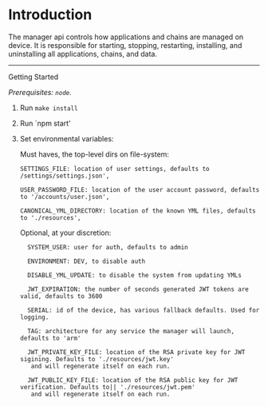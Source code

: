 Introduction
============

The manager api controls how applications and chains are managed on device. It is responsible for starting, stopping,
restarting, installing, and uninstalling all applications, chains, and data.

---------

Getting Started

*Prerequisites: `node`.*

  1. Run `make install`
  1. Run `npm start'
  1. Set environmental variables:
     
     Must haves, the top-level dirs on file-system:
     ```
     SETTINGS_FILE: location of user settings, defaults to /settings/settings.json',

     USER_PASSWORD_FILE: location of the user account password, defaults to '/accounts/user.json',
     
     CANONICAL_YML_DIRECTORY: location of the known YML files, defaults to './resources',
     ```
 
     Optional, at your discretion: 
     ```
       SYSTEM_USER: user for auth, defaults to admin
       
       ENVIRONMENT: DEV, to disable auth 
       
       DISABLE_YML_UPDATE: to disable the system from updating YMLs
       
       JWT_EXPIRATION: the number of seconds generated JWT tokens are valid, defaults to 3600
       
       SERIAL: id of the device, has various fallback defaults. Used for logging.
       
       TAG: architecture for any service the manager will launch, defaults to 'arm'

       JWT_PRIVATE_KEY_FILE: location of the RSA private key for JWT sigining. Defaults to './resources/jwt.key' 
        and will regenerate itself on each run. 
       
       JWT_PUBLIC_KEY_FILE: location of the RSA public key for JWT verification. Defaults to|| './resources/jwt.pem' 
        and will regenerate itself on each run.  
     ```



